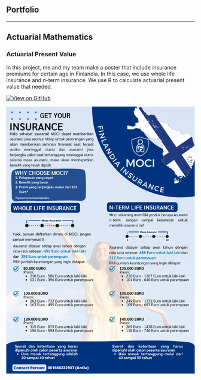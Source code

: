 ## Portfolio

---

## Actuarial Mathematics 

### Actuarial Present Value 

In this project, me and my team make a poster that include insurance premiums for certain age in Finlandia. In this case, we use whole life insurance and n-term insurance. We use R to calculate actuarial present value that needed.

[![View on GitHub](https://img.shields.io/badge/GitHub-View_on_GitHub-blue?logo=GitHub)](https://github.com/khlfh/apvfinland)


<center><img src="poster.png"/></center>



